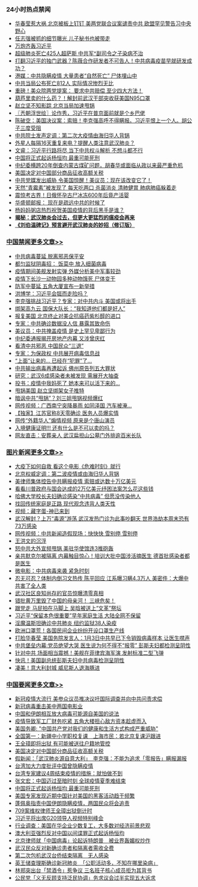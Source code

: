 <div class="catlist">
<h3>24小时热点禁闻</h3>
<ul>
<li><a href="https://github.com/fqnews/bnews/blob/master/cbnews/20200325/1300093.md">华春莹惹大祸 北京被板上钉钉 美两党联合议案谴责中共 欧盟罕见警告习中央野心</a></li>
<li><a href="https://github.com/fqnews/bnews/blob/master/cbnews/20200325/1300208.md">任志强被抓的细节曝光 儿子秘书也被带走</a></li>
<li><a href="https://github.com/fqnews/bnews/blob/master/ssgc/20200325/1300254.md">万炮齐轰习近平</a></li>
<li><a href="https://github.com/fqnews/bnews/blob/master/cbnews/20200325/1300154.md">超级肺炎死亡425人超萨斯 中共军^副司令之子染病不治</a></li>
<li><a href="https://github.com/fqnews/bnews/blob/master/cbnews/20200325/1300340.md">打翻习近平的独门武器？陈薇合作研发者不可告人！中共病毒疫苗早就研发成功？</a></li>
<li><a href="https://github.com/fqnews/bnews/blob/master/cbnews/20200325/1300134.md">港媒：中共隐瞒疫情 大量患者“自然死亡” 尸体埋山中</a></li>
<li><a href="https://github.com/fqnews/bnews/blob/master/cbnews/20200325/1300155.md">中共当局公布死亡812人 实际情况惨烈无比</a></li>
<li><a href="https://github.com/fqnews/bnews/blob/master/cnnews/20200325/1300088.md">重磅！美众院两党提案： 要求中共赔偿 至少四大方法！</a></li>
<li><a href="https://github.com/fqnews/bnews/blob/master/cbnews/20200325/1300117.md">葫芦里卖的什么药？！解封前武汉干部突收获美国N95口罩</a></li>
<li><a href="https://github.com/fqnews/bnews/blob/master/worldnews/usa/20200325/1300106.md">赵立坚不知影踪 北京当局加速甩锅</a></li>
<li><a href="https://github.com/fqnews/bnews/blob/master/ssgc/20200326/1300497.md">〖兲朝浮世绘〗论作秀，习近平在普京面前就是个乡巴佬</a></li>
<li><a href="https://github.com/fqnews/bnews/blob/master/cbnews/20200326/1300513.md">陈破空：美国决议案：索赔！李克强高呼不得瞒报。习近平恨上一个人。胡公子三度受阻 </a></li>
<li><a href="https://github.com/fqnews/bnews/blob/master/cbnews/20200325/1300045.md">中共院士发声定调：第二次大疫情由海归华人背锅</a></li>
<li><a href="https://github.com/fqnews/bnews/blob/master/comments/20200325/1300160.md">外星人每隔16天重复来电？提醒人类注意武汉肺炎？</a></li>
<li><a href="https://github.com/fqnews/bnews/blob/master/comments/20200325/1300050.md">文睿：习近平行路将尽 当下中共权斗解析 不想斗都不行</a></li>
<li><a href="https://github.com/fqnews/bnews/blob/master/headline/20200326/1300396.md">中国将正式起诉杨恒均 最重可能死刑</a></li>
<li><a href="https://github.com/fqnews/bnews/blob/master/baitai/20200326/1300412.md">中纪委横跨20年倒查内蒙古煤矿问题，胡春华或面临从政以来最严重危机</a></li>
<li><a href="https://github.com/fqnews/bnews/blob/master/headline/20200326/1300429.md">美国决定对中国部分商品征收高额关税</a></li>
<li><a href="https://github.com/fqnews/bnews/blob/master/cbnews/20200326/1300643.md">中共党媒发出威胁 令美国惊醒！美议员：现在该改变它了！</a></li>
<li><a href="https://github.com/fqnews/bnews/blob/master/health/20200326/1300517.md">天然“青霉素”被发现了 每天吃两口 杀菌消炎 清肺健胃 肺病肺癌躲着走</a></li>
<li><a href="https://github.com/fqnews/bnews/blob/master/funmedia/20200326/1300485.md">震惊考古界！日俄怀孕古尸冰冻600年后竟产活婴</a></li>
<li><a href="https://github.com/fqnews/bnews/blob/master/cbnews/20200326/1300483.md">华盛顿邮报： 现在是疏远中共的时候了</a></li>
<li><a href="https://github.com/fqnews/bnews/blob/master/cbnews/20200325/1300217.md">杨妈妈粥店热烈祝贺美国疫情的背后黑手是谁？</a></li>
<li><b><a href="https://github.com/fqnews/bnews/blob/master/comments/20200211/1275071.md" target="_blank">揭秘：武汉肺炎会过去，但更大更猛烈的瘟疫会再来</a></b></li>
<li><b><a href="https://github.com/fqnews/bnews/blob/master/comments/20200207/1272816.md" target="_blank">《刘伯温碑记》预言避开武汉肺炎的妙招（修订版）</a></b></li>
</ul>
</div>

<div class="catlist">
<h3><a href="https://github.com/fqnews/bnews/blob/master/cbnews/" target="_blank">中国禁闻</a><span><a href="https://github.com/fqnews/bnews/blob/master/cbnews/" target="_blank" rel="nofollow">更多文章>></a></span></h3>
<ul>
<li><a href="https://github.com/fqnews/bnews/blob/master/cbnews/20200326/1300793.md" target="_blank">中共病毒蔓延 脱离邪恶保平安</a></li>
<li><a href="https://github.com/fqnews/bnews/blob/master/cbnews/20200326/1300791.md" target="_blank">都匀监狱阴毒招： 饭菜中 放入细菌病毒</a></li>
<li><a href="https://github.com/fqnews/bnews/blob/master/cbnews/20200326/1300785.md" target="_blank">疫情期间美舰发射实弹 外媒分析美中军事较劲</a></li>
<li><a href="https://github.com/fqnews/bnews/blob/master/cbnews/20200326/1300782.md" target="_blank">疫情下长沙一动物园多种动物饿死 尸体变干</a></li>
<li><a href="https://github.com/fqnews/bnews/blob/master/cbnews/20200326/1300774.md" target="_blank">防军中蔓延 五角大厦宣布一新举措</a></li>
<li><a href="https://github.com/fqnews/bnews/blob/master/cbnews/20200326/1300773.md" target="_blank">洪博学：习近平会铤而走险吗？</a></li>
<li><a href="https://github.com/fqnews/bnews/blob/master/cbnews/20200326/1300766.md" target="_blank">李克强挑战习近平？专家：对中共内斗 美国或将出手</a></li>
<li><a href="https://github.com/fqnews/bnews/blob/master/cbnews/20200326/1300765.md" target="_blank">绑架高九云 国保大队长：“我知道他们都是好人”</a></li>
<li><a href="https://github.com/fqnews/bnews/blob/master/cbnews/20200326/1300756.md" target="_blank">报复美国 北京终止对美企抗癌药紫杉醇的进口</a></li>
<li><a href="https://github.com/fqnews/bnews/blob/master/cbnews/20200326/1300755.md" target="_blank">专家：中共确诊数据没人信 暴露其致命伤</a></li>
<li><a href="https://github.com/fqnews/bnews/blob/master/cbnews/20200326/1300754.md" target="_blank">美议员：中共掩盖疫情 是史上罕见卑鄙行为</a></li>
<li><a href="https://github.com/fqnews/bnews/blob/master/cbnews/20200326/1300753.md" target="_blank">中纪委通报揭开房地产内幕 又涉曾庆红</a></li>
<li><a href="https://github.com/fqnews/bnews/blob/master/cbnews/20200326/1300741.md" target="_blank">看清中共邪恶 中国民众“三退”</a></li>
<li><a href="https://github.com/fqnews/bnews/blob/master/cbnews/20200326/1300723.md" target="_blank">专家：为保政权 中共展开病毒信息战</a></li>
<li><a href="https://github.com/fqnews/bnews/blob/master/cbnews/20200326/1300706.md" target="_blank">“上面”让来的… 已经在“犯罪”了…</a></li>
<li><a href="https://github.com/fqnews/bnews/blob/master/cbnews/20200326/1300705.md" target="_blank">中共输出病毒再遭起诉 佛州原告列五大罪状</a></li>
<li><a href="https://github.com/fqnews/bnews/blob/master/cbnews/20200326/1300704.md" target="_blank">研究：武汉6成感染者未被发现 需展开大抽查</a></li>
<li><a href="https://github.com/fqnews/bnews/blob/master/cbnews/20200326/1300703.md" target="_blank">投书：疫情中我妈死了 她本来可以活下来的…</a></li>
<li><a href="https://github.com/fqnews/bnews/blob/master/cbnews/20200326/1300694.md" target="_blank">甩锅美国 赵立坚绑架女子推特</a></li>
<li><a href="https://github.com/fqnews/bnews/blob/master/cbnews/20200326/1300693.md" target="_blank">暗讽中共“甩锅”？刘三姐甩锅视频爆红</a></li>
<li><a href="https://github.com/fqnews/bnews/blob/master/cbnews/20200326/1300692.md" target="_blank">网传视频：广西南宁突降暴雨 如同泽国 汽车被淹…</a></li>
<li><a href="https://github.com/fqnews/bnews/blob/master/cbnews/20200326/1300691.md" target="_blank">【独家】江苏官称8天零确诊 医务人员爆实情</a></li>
<li><a href="https://github.com/fqnews/bnews/blob/master/cbnews/20200326/1300678.md" target="_blank">网传“外籍华人”煽情视频 原来是个唐山演员</a></li>
<li><a href="https://github.com/fqnews/bnews/blob/master/cbnews/20200326/1300677.md" target="_blank">入境健康证明!!! 还有什么是不可以卖的吗？</a></li>
<li><a href="https://github.com/fqnews/bnews/blob/master/cbnews/20200326/1300655.md" target="_blank">网友直击：安葬亲人 武汉扁担山公墓门外排逾百米长队</a></li>

</ul>
</div>
<div class="catlist">
<h3><a href="https://github.com/fqnews/bnews/blob/master/topimagenews/" target="_blank">图片新闻</a><span><a href="https://github.com/fqnews/bnews/blob/master/topimagenews/" target="_blank" rel="nofollow">更多文章>></a></span></h3>
<ul>
<li><a href="https://github.com/fqnews/bnews/blob/master/comments/20200326/1300394.md" target="_blank">大疫下如何自救 看这个电影《危难时刻》就行</a></li>
<li><a href="https://github.com/fqnews/bnews/blob/master/comments/20200326/1300617.md" target="_blank">北京权威定调：第二波疫情或由海归华人背锅</a></li>
<li><a href="https://github.com/fqnews/bnews/blob/master/comments/20200326/1300569.md" target="_blank">美律师集体控告中共瞒报疫情 索赔或达数十万亿美元</a></li>
<li><a href="https://github.com/fqnews/bnews/blob/master/comments/20200326/1300568.md" target="_blank">看看川普政府与国会达成的2万亿美元纾困法案怎么花这些钱</a></li>
<li><a href="https://github.com/fqnews/bnews/blob/master/comments/20200325/1300161.md" target="_blank">哈佛大学校长夫妇确诊感染“中共病毒” 但愿没传染他人</a></li>
<li><a href="https://github.com/fqnews/bnews/blob/master/comments/20200325/1300159.md" target="_blank">找回传统家庭是正路  现代观念违背人类天性</a></li>
<li><a href="https://github.com/fqnews/bnews/blob/master/comments/20200325/1299854.md" target="_blank">视频：藏字蛋-神已来到</a></li>
<li><a href="https://github.com/fqnews/bnews/blob/master/topimagenews/20200324/1299418.md" target="_blank">武汉解封？上万“毒源”游荡 武汉发热门诊为此事吵翻天 世界浩劫本周末恐有73万感染</a></li>
<li><a href="https://github.com/fqnews/bnews/blob/master/topimagenews/20200324/1299417.md" target="_blank">网传视频：中共新闻造假现场：快快快 雪别停 雪别停</a></li>
<li><a href="https://github.com/fqnews/bnews/blob/master/topimagenews/20200324/1299393.md" target="_blank">王洪文的沉浮</a></li>
<li><a href="https://github.com/fqnews/bnews/blob/master/topimagenews/20200324/1299011.md" target="_blank">怒中共大外宣频甩锅 美驻华使馆连3推砲轰</a></li>
<li><a href="https://github.com/fqnews/bnews/blob/master/topimagenews/20200323/1298960.md" target="_blank">亲共默克尔被隔离 内幕触目惊心！培训大批中国涉活摘医生 德首批感染者都是医生</a></li>
<li><a href="https://github.com/fqnews/bnews/blob/master/comments/20200323/1298854.md" target="_blank">微电影：中共病毒来袭 紧急时刻</a></li>
<li><a href="https://github.com/fqnews/bnews/blob/master/topimagenews/20200323/1298806.md" target="_blank">忍无可忍？体制内倒习文热传 陈平回应 江系曝习瞒4.3万人 美密件：大爆中共害了全人类</a></li>
<li><a href="https://github.com/fqnews/bnews/blob/master/topimagenews/20200323/1298798.md" target="_blank">武汉社区良知尚存的官员惊曝清零真相</a></li>
<li><a href="https://github.com/fqnews/bnews/blob/master/topimagenews/20200323/1298774.md" target="_blank">错批黄万里毁了中国的母亲河！ 三峡危矣！</a></li>
<li><a href="https://github.com/fqnews/bnews/blob/master/topimagenews/20200323/1298757.md" target="_blank">跟党走 马屁拍在马脚上 吴晗被送上“文革”祭坛</a></li>
<li><a href="https://github.com/fqnews/bnews/blob/master/topimagenews/20200323/1298686.md" target="_blank">习近平“保留本色很重要”早年家庭生活 大陆全网不保留</a></li>
<li><a href="https://github.com/fqnews/bnews/blob/master/topimagenews/20200323/1298657.md" target="_blank">淫魔温斯坦确诊中共肺炎 纽约监狱38人染疫</a></li>
<li><a href="https://github.com/fqnews/bnews/blob/master/topimagenews/20200322/1298400.md" target="_blank">欧洲口罩荒！各国民间企业纷纷开设口罩生产线</a></li>
<li><a href="https://github.com/fqnews/bnews/blob/master/topimagenews/20200322/1298376.md" target="_blank">打脸华春莹 美国务院发言人：1月3日中共早已下令销毁病毒样本 让医生噤声</a></li>
<li><a href="https://github.com/fqnews/bnews/blob/master/topimagenews/20200322/1298247.md" target="_blank">中共堡垒内幕:党员绝望大哭 医生说为何不得不“报零” 彭斯夫妇都检测呈阴性</a></li>
<li><a href="https://github.com/fqnews/bnews/blob/master/topimagenews/20200322/1298236.md" target="_blank">针对中共 场面相当震撼！美舰在菲律宾海军演 发射标准二型飞弹</a></li>
<li><a href="https://github.com/fqnews/bnews/blob/master/topimagenews/20200322/1298145.md" target="_blank">快讯！美国副总统彭斯夫妇中共病毒检测呈阴性</a></li>
<li><a href="https://github.com/fqnews/bnews/blob/master/topimagenews/20200322/1298052.md" target="_blank">凄美！意大利封城 威尼斯人退海豚进</a></li>

</ul>
</div>
<div class="catlist">
<h3><a href="https://github.com/fqnews/bnews/blob/master/headline/" target="_blank">中国要闻</a><span><a href="https://github.com/fqnews/bnews/blob/master/headline/" target="_blank" rel="nofollow">更多文章>></a></span></h3>
<ul>
<li><a href="https://github.com/fqnews/bnews/blob/master/headline/20200326/1300680.md" target="_blank">新冠疫情大流行 美参众议员推决议吁国际调查并向中共问责求偿</a></li>
<li><a href="https://github.com/fqnews/bnews/blob/master/headline/20200326/1300629.md" target="_blank">新冠病毒重击美中两国电影业</a></li>
<li><a href="https://github.com/fqnews/bnews/blob/master/headline/20200326/1300466.md" target="_blank">中国和伊朗相互放大病毒可能源自美国的说法</a></li>
<li><a href="https://github.com/fqnews/bnews/blob/master/headline/20200326/1300465.md" target="_blank">疫情导致军工厂财务吃紧 五角大楼担心敌方资本趁虚而入</a></li>
<li><a href="https://github.com/fqnews/bnews/blob/master/headline/20200326/1300463.md" target="_blank">美国务卿: &quot;中国共产党对我们的健康和生活方式构成严重威胁&quot;</a></li>
<li><a href="https://github.com/fqnews/bnews/blob/master/headline/20200326/1300432.md" target="_blank">全国第一：新疆中小学职校复课　上海市民：若北京复课沪跟进</a></li>
<li><a href="https://github.com/fqnews/bnews/blob/master/headline/20200326/1300430.md" target="_blank">王全璋即将出狱 有可能被送往户籍地管控</a></li>
<li><a href="https://github.com/fqnews/bnews/blob/master/headline/20200326/1300429.md" target="_blank">美国决定对中国部分商品征收高额关税</a></li>
<li><a href="https://github.com/fqnews/bnews/blob/master/headline/20200326/1300421.md" target="_blank">假新闻：「武汉肺炎源自意大利」　李克强：不能为追求「零报告」瞒报漏报</a></li>
<li><a href="https://github.com/fqnews/bnews/blob/master/headline/20200326/1300399.md" target="_blank">台湾加大力度批评中国曾隐瞒疫情</a></li>
<li><a href="https://github.com/fqnews/bnews/blob/master/headline/20200326/1300398.md" target="_blank">台湾专家建议4周结束疫情的措施：就怕做不到</a></li>
<li><a href="https://github.com/fqnews/bnews/blob/master/headline/20200326/1300397.md" target="_blank">张文宏：中国迈过至暗时刻 全球疫情夏季难结束</a></li>
<li><a href="https://github.com/fqnews/bnews/blob/master/headline/20200326/1300396.md" target="_blank">中国将正式起诉杨恒均 最重可能死刑</a></li>
<li><a href="https://github.com/fqnews/bnews/blob/master/headline/20200325/1300371.md" target="_blank">美国专家发现近期中国针对美国的黑客活动趋于频繁</a></li>
<li><a href="https://github.com/fqnews/bnews/blob/master/headline/20200325/1300370.md" target="_blank">蓬佩奥指责中国伊朗隐瞒疫情，两国民众将会追责</a></li>
<li><a href="https://github.com/fqnews/bnews/blob/master/headline/20200325/1300369.md" target="_blank">709案维权律师王全璋出狱倒计时</a></li>
<li><a href="https://github.com/fqnews/bnews/blob/master/headline/20200325/1300368.md" target="_blank">习近平将出席G20领导人视频特别峰会</a></li>
<li><a href="https://github.com/fqnews/bnews/blob/master/headline/20200325/1300367.md" target="_blank">行业调查：美国在华企业少数复工，大多数对经济前景悲观</a></li>
<li><a href="https://github.com/fqnews/bnews/blob/master/headline/20200325/1300366.md" target="_blank">澳大利亚强烈反对中国以间谍罪正式起诉杨恒均</a></li>
<li><a href="https://github.com/fqnews/bnews/blob/master/headline/20200325/1300363.md" target="_blank">北京律师就「中国病毒」论起诉特朗普　被业界轰媚权炒作</a></li>
<li><a href="https://github.com/fqnews/bnews/blob/master/headline/20200325/1300362.md" target="_blank">武汉民众反对新确诊患者和隔离者需收全费</a></li>
<li><a href="https://github.com/fqnews/bnews/blob/master/headline/20200325/1300361.md" target="_blank">第二次包机武汉台侨结束隔离　无人感染</a></li>
<li><a href="https://github.com/fqnews/bnews/blob/master/headline/20200325/1300360.md" target="_blank">英王储查理斯确诊新冠肺炎　「公职活动多，不知在哪里染病」</a></li>
<li><a href="https://github.com/fqnews/bnews/blob/master/headline/20200325/1300359.md" target="_blank">林郑突出台「禁酒令」惹争议     三名班子核心成员拒为其背书</a></li>
<li><a href="https://github.com/fqnews/bnews/blob/master/headline/20200325/1300358.md" target="_blank">公民党「义无反顾支持泛民协调」务求议会过半实现五大诉求</a></li>

</ul>
</div>